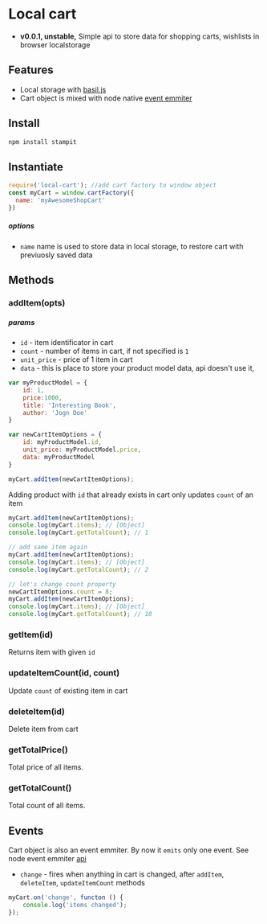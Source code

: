 # Local cart

* **v0.0.1, unstable,**
Simple api to store data for shopping carts, wishlists in browser localstorage 

## Features
* Local storage with [basil.js](https://github.com/Wisembly/basil.js?files=1)
* Cart object is mixed with node native [event emmiter](https://github.com/Gozala/events)

## Install
```js
npm install stampit
```

## Instantiate
```js
require('local-cart'); //add cart factory to window object
const myCart = window.cartFactory({
  name: 'myAwesomeShopCart'
})
```

##### options
* `name` name is used to store data in local storage, to restore cart with previuosly saved data 

## Methods

### addItem(opts)
##### params
* `id` - item identificator in cart
* `count` - number of items in cart, if not specified is `1` 
* `unit_price` - price of 1 item in cart
* `data` - this is place to store your product model data, api doesn't use it, 
```js
var myProductModel = {
    id: 1,
    price:1000,
    title: 'Interesting Book',
    author: 'Jogn Doe'
}

var newCartItemOptions = {
    id: myProductModel.id,
    unit_price: myProductModel.price,
    data: myProductModel
}

myCart.addItem(newCartItemOptions);
```
Adding product with `id` that already exists in cart only updates `count` of an item 
```js
myCart.addItem(newCartItemOptions);
console.log(myCart.items); // [Object]
console.log(myCart.getTotalCount); // 1

// add same item again
myCart.addItem(newCartItemOptions);
console.log(myCart.items); // [Object]
console.log(myCart.getTotalCount); // 2

// let's change count property
newCartItemOptions.count = 8;
myCart.addItem(newCartItemOptions);
console.log(myCart.items); // [Object]
console.log(myCart.getTotalCount); // 10
```
### getItem(id)
Returns item with given `id`
### updateItemCount(id, count)
Update `count` of existing item in cart

### deleteItem(id)
Delete item from cart

### getTotalPrice()
Total price of all items.

### getTotalCount()
Total count of all items.

## Events
Cart object is also an event emmiter. By now it `emits` only one event. See node event emmiter [api](https://nodejs.org/api/events.html#events_events)
* `change` - fires when anything in cart is changed, after `addItem`, `deleteItem`, `updateItemCount` methods

```js
myCart.on('change', functon () {
    console.log('items changed');
});
```




